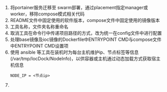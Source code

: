 1. 将portainer服务迁移至 swarm部署，通过placement指定manager或worker，移除compose模式相关代码
2. README文件中固定使用的软件版本，compose文件中固定使用的镜像版本
3. 工具名称，文件夹名称重命名
4. 取消工具在命令行中传递项目路径的方式，改为统一在config文件中进行配置
5. 处理base镜像及ioc镜像的Dockerfile中ENTRYPOINT CMD与compose文件中ENTRYPOINT CMD设置项
6. 使用 ansible 等工具在装机时为每台主机维护ip、节点标签等信息(/var/tmp/IocDock/NodeInfo)，以供容器或主机通过动态加载方式获取宿主机信息
   ```text
   NODE_IP = <节点ip>
   
7. 